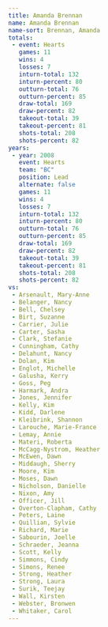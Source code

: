 ```yaml
---
title: Amanda Brennan
name: Amanda Brennan
name-sort: Brennan, Amanda
totals:
 - event: Hearts
   games: 11
   wins: 4
   losses: 7
   inturn-total: 132
   inturn-percent: 80
   outturn-total: 76
   outturn-percent: 85
   draw-total: 169
   draw-percent: 82
   takeout-total: 39
   takeout-percent: 81
   shots-total: 208
   shots-percent: 82
years:
 - year: 2008
   event: Hearts
   team: "BC"
   position: Lead
   alternate: false
   games: 11
   wins: 4
   losses: 7
   inturn-total: 132
   inturn-percent: 80
   outturn-total: 76
   outturn-percent: 85
   draw-total: 169
   draw-percent: 82
   takeout-total: 39
   takeout-percent: 81
   shots-total: 208
   shots-percent: 82
vs:
 - Arsenault, Mary-Anne
 - Belanger, Nancy
 - Bell, Chelsey
 - Birt, Suzanne
 - Carrier, Julie
 - Carter, Sasha
 - Clark, Stefanie
 - Cunningham, Cathy
 - Delahunt, Nancy
 - Dolan, Kim
 - Englot, Michelle
 - Galusha, Kerry
 - Goss, Peg
 - Harmark, Andra
 - Jones, Jennifer
 - Kelly, Kim
 - Kidd, Darlene
 - Kleibrink, Shannon
 - Larouche, Marie-France
 - Lemay, Annie
 - Materi, Roberta
 - McCagg-Nystrom, Heather
 - McEwen, Dawn
 - Middaugh, Sherry
 - Moore, Kim
 - Moses, Dawn
 - Nicholson, Danielle
 - Nixon, Amy
 - Officer, Jill
 - Overton-Clapham, Cathy
 - Peters, Laine
 - Quillian, Sylvie
 - Richard, Marie
 - Sabourin, Joelle
 - Schraeder, Jeanna
 - Scott, Kelly
 - Simmons, Cindy
 - Simons, Renee
 - Strong, Heather
 - Strong, Laura
 - Surik, Teejay
 - Wall, Kirsten
 - Webster, Bronwen
 - Whitaker, Carol
---
```

